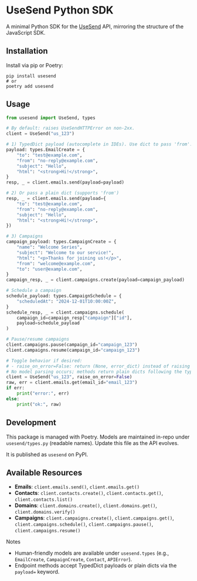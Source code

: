 # UseSend Python SDK

A minimal Python SDK for the [UseSend](https://usesend.com) API, mirroring the structure of the JavaScript SDK.

## Installation

Install via pip or Poetry:

```
pip install usesend
# or
poetry add usesend
```

## Usage

```python
from usesend import UseSend, types

# By default: raises UseSendHTTPError on non-2xx.
client = UseSend("us_123")

# 1) TypedDict payload (autocomplete in IDEs). Use dict to pass 'from'.
payload: types.EmailCreate = {
    "to": "test@example.com",
    "from": "no-reply@example.com",
    "subject": "Hello",
    "html": "<strong>Hi!</strong>",
}
resp, _ = client.emails.send(payload=payload)

# 2) Or pass a plain dict (supports 'from')
resp, _ = client.emails.send(payload={
    "to": "test@example.com",
    "from": "no-reply@example.com",
    "subject": "Hello",
    "html": "<strong>Hi!</strong>",
})

# 3) Campaigns
campaign_payload: types.CampaignCreate = {
    "name": "Welcome Series",
    "subject": "Welcome to our service!",
    "html": "<p>Thanks for joining us!</p>",
    "from": "welcome@example.com",
    "to": "user@example.com",
}
campaign_resp, _ = client.campaigns.create(payload=campaign_payload)

# Schedule a campaign
schedule_payload: types.CampaignSchedule = {
    "scheduledAt": "2024-12-01T10:00:00Z",
}
schedule_resp, _ = client.campaigns.schedule(
    campaign_id=campaign_resp["campaign"]["id"],
    payload=schedule_payload
)

# Pause/resume campaigns
client.campaigns.pause(campaign_id="campaign_123")
client.campaigns.resume(campaign_id="campaign_123")

# Toggle behavior if desired:
# - raise_on_error=False: return (None, error_dict) instead of raising
# No model parsing occurs; methods return plain dicts following the typed shapes.
client = UseSend("us_123", raise_on_error=False)
raw, err = client.emails.get(email_id="email_123")
if err:
    print("error:", err)
else:
    print("ok:", raw)
```

## Development

This package is managed with Poetry. Models are maintained in-repo under
`usesend/types.py` (readable names). Update this file as the API evolves.

It is published as `usesend` on PyPI.

## Available Resources

- **Emails**: `client.emails.send()`, `client.emails.get()`
- **Contacts**: `client.contacts.create()`, `client.contacts.get()`, `client.contacts.list()`
- **Domains**: `client.domains.create()`, `client.domains.get()`, `client.domains.verify()`
- **Campaigns**: `client.campaigns.create()`, `client.campaigns.get()`, `client.campaigns.schedule()`, `client.campaigns.pause()`, `client.campaigns.resume()`

Notes

- Human-friendly models are available under `usesend.types` (e.g., `EmailCreate`, `CampaignCreate`, `Contact`, `APIError`).
- Endpoint methods accept TypedDict payloads or plain dicts via the `payload=` keyword.
